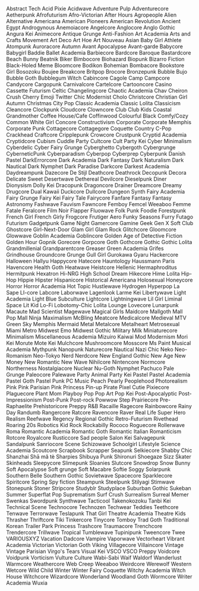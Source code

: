 Abstract Tech
Acid Pixie
Acidwave
Adventure Pulp
Adventurecore
Aetherpunk
Afrofuturism
Afro-Victorian
After Hours
Agropeople
Alien
Alternative
Americana
American Pioneers
American Revolution
Ancient Egypt
Androgynous
Anemoiacore
Angelcore
Anglocore
Anglo Gothic
Angura Kei
Animecore
Antique Grunge
Anti-Fashion
Art Academia
Arts and Crafts Movement
Art Deco
Art Hoe
Art Nouveau
Asian Baby Girl
Athlete
Atompunk
Auroracore
Autumn
Avant Apocalypse
Avant-garde
Babycore
Babygirl
Baddie
Ballet Academia
Barbiecore
Bardcore
Baroque
Bastardcore
Beach Bunny
Beatnik
Biker
Bimbocore
Biohazard
Biopunk
Bizarro Fiction
Black-Holed Meme
Bloomcore
Bodikon
Bohemian
Bombacore
Bookstore Girl
Bosozoku
Boujee
Breakcore
Britpop
Brocore
Bronzepunk
Bubble Bujo
Bubble Goth
Bubblegum Witch
Cabincore
Cagole
Camp
Campcore
Candycore
Cargopunk
Carnivalcore
Cartelcore
Cartooncore
Casino
Cassette Futurism
Celtic
Changelingcore
Chaotic Academia
Chav
Cheiron Crush
Cherry Emoji Twitter
Chic Modernist
Cholo
Christcore
Christian Girl Autumn
Christmas
City Pop
Classic Academia
Classic Lolita
Classicism
Cleancore
Clockpunk
Cloudcore
Clowncore
Club
Club Kids
Coastal Grandmother
Coffee House/Cafe
Coffinwood
Colourful Black
Comfy/Cozy
Common White Girl
Concore
Constructivism
Corporate
Corporate Memphis
Corporate Punk
Cottagecore
Cottagegore
Coquette
Country
C-Pop
Crackhead
Craftcore
Cripplepunk
Crowcore
Crustpunk
Cryptid Academia
Cryptidcore
Cubism
Cuddle Party
Cultcore
Cult Party Kei
Cyber Minimalism
Cyberdelic
Cyber Fairy Grunge
Cyberghetto
Cybergoth
Cybergrunge
CyberneticPunk
Cyberparadism
Cyberpop
Cyberprep
Cyberpunk
Danish Pastel
DarkErrorcore
Dark Academia
Dark Fantasy
Dark Naturalism
Dark Nautical
Dark Nymphet
Dark Paradise
Darkcore
Darkest Academia
Daydreampunk
Dazecore
De Stijl
Deathcore
Deathrock
Decopunk
Decora
Delicate Sweet
Desertwave
Dethereal
Devilcore
Dieselpunk
Diner
Dionysism
Dolly Kei
Dracopunk
Dragoncore
Drainer
Dreamcore
Dreamy
Drugcore
Dual Kawaii
Duckcore
Dullcore
Dungeon Synth
Fairy Academia
Fairy Grunge
Fairy Kei
Fairy Tale
Fairycore
Fanfare
Fantasy
Fantasy Astronomy
Fashwave
Fauvism
Fawncore
Femboy
Femcel Weeaboo
Femme Fatale
Feralcore
Film Noir
Flapper
Fluowave
Folk Punk
Foodie
Forestpunk
French Girl
French Girly
Frogcore
Frutiger Aero
Funky Seasons
Furry
Futago
Futurism
Gadgetpunk
Game Night
Gamercore
Gamine
Geek
Gen X Soft Club
Ghostcore
Girl-Next-Door
Glam Girl
Glam Rock
Glitchcore
Gloomcore
Glowwave
Goblin Academia
Goblincore
Golden Age of Detective Fiction
Golden Hour
Gopnik
Gorecore
Gorpcore
Goth
Gothcore
Gothic
Gothic Lolita
Grandmillenial
Grandparentcore
Greaser
Green Academia
Grifes
Grindhouse
Groundcore
Grunge
Gull Girl
Gurokawa
Gyaru
Hackercore
Halloween
Hallyu
Happycore
Hatecore
Hauntology
Haussmann Paris
Havencore
Health Goth
Heatwave
Heistcore
Hellenic
Hermaphroditus
Hermitpunk
Hexatron
Hi-NRG
High School Dream
Hikecore
Hime Lolita
Hip-Hop
Hippie
Hipster
Hispanicore
Historical Americana
Holosexual
Honeycore
Horror
Horror Academia
Hot Topic
Hustlewave
Hydrogen
Hyperpop
La Sape
LI-core
Labcore
Laborwave
Lagenlook
Larme Kei
Libertywave
Light Academia
Light Blue Subculture
Lightcore
Lightningwave
Lil Girl
Liminal Space
Lit Kid
Lo-Fi
Lobotomy-Chic
Lolita
Lounge
Lovecore
Lunarpunk
Macaute
Mad Scientist
Magewave
Magical Girls
Maidcore
Mallgoth
Mall Pop
Mall Ninja
Maximalism
McBling
Meatcore
Medicalcore
Medieval
MTV Green Sky
Memphis
Mermaid
Metal
Metalcore
Metalheart
Metrosexual
Miami Metro
Midwest Emo
Midwest Gothic
Military
Milk
Miniaturecore
Minimalism
Miscellaneous Academia
Mizuiro Kaiwai
Mod
Modernism
Mori Kei
Morute
Mote Kei
Mulchcore
Mushroomcore
Mosscore
Ms Paint
Musical Academia
Mythpunk
Nanopunk
Naturecore
Nautical
Nazi Chic
Neko
Neo-Romanism
Neo-Tokyo
Nerd
Nerdcore
New England Gothic
New Age
New Money
New Romantic
New Wave
Nihilcore
Nintencore
Normcore
Northerness
Nostalgiacore
Nuclear
Nu-Goth
Nymphet
Pachuco
Pale Grunge
Paleocore
Palewave
Party Animal
Party Kei
Pastel
Pastel Academia
Pastel Goth
Pastel Punk
PC Music
Peach
Pearly
Peoplehood
Photorealism
Pink
Pink Parisian
Pink Princess
Pin-up
Pirate
Pixel Cutie
Pixiecore
Plaguecore
Plant Mom
Playboy
Pop
Pop Art
Pop Kei
Post-Apocalyptic
Post-Impressionism
Post-Punk
Post-rock
Powwow Step
Prairiecore
Pre-Raphaelite
Prehistoricore
Preppy
R&amp;B
Racaille
Ragecore
Rainbowcore
Rainy Day
Randumb
Rangercore
Ratcore
Ravencore
Raver
Real Life Super Hero
Realism
Reefwave
Regency
Regional Gothic
Retro-Futurism
Rivethead
Roaring 20s
Robotics Kid
Rock
Rockabilly
Rococo
Roguecore
Rollerwave
Roma
Romantic Academia
Romantic Goth
Romantic Italian
Romanticism
Rotcore
Royalcore
Rusticcore
Sad people
Salon Kei
Salvagepunk
Sandalpunk
Sanriocore
Scene
Schizowave
Schoolgirl Lifestyle
Science Academia
Scoutcore
Scrapbook
Scrapper
Seapunk
Selkiecore
Shabby Chic
Shanzhai
Shā mǎ tè
Sharpies
Shibuya Punk
Shironuri
Shoegaze
Sizz
Skater
Skinheads
Sleepycore
Slimepunk
Sloanies
Slutcore
Snowdrop
Snow Bunny
Soft Apocalypse
Soft grunge
Soft Macabre
Softie
Soggy
Solarpunk
Southern Belle
Southern Gothic
Sovietwave
Spacecore
Sparklecore
Spiritcore
Spring
Spy fiction
Steampunk
Steelpunk
Stilyagi
Stimwave
Stonepunk
Stoner
Stripcore
Studyblr
Studyplace
Suburban Gothic
Sukeban
Summer
Superflat Pop
Suprematism
Surf Crush
Surrealism
Surreal Memer
Swenkas
Swordpunk
Synthwave
Tacticool
Takenokozoku
Tanbi Kei
Technical Scene
Technocore
Technozen
Techwear
Teddies
Teethcore
Tenwave
Terrorwave
Teslapunk
That Girl
Theatre Academia
Theatre Kids
Thrasher
Thriftcore
Tiki
Tinkercore
Tinycore
Tomboy
Trad Goth
Traditional Korean
Trailer Park Princess
Trashcore
Traumacore
Trenchcore
Trendercore
Trillwave
Tropical
Tumblewave
Tupinipunk
Tweencore
Twee
VARIOUSXYZ
Vacation Dadcore
Vampire
Vaporwave
Vectorheart
Vibrant Academia
Victorian
Victorian Goth
Viking
Villagecore
Villaincore
Vintage
Vintage Parisian
Virgo's Tears
Visual Kei
VSCO
VSCO Preppy
Voidcore
Voidpunk
Vorticism
Vulture Culture
Wabi-Sabi
Waif
Waldorf
Wanderlust
Warmcore
Weathercore
Web Creep
Weeaboo
Weirdcore
Werewolf
Western
Wetcore
Wild Child
Winter
Winter Fairy Coquette
Witchy Academia
Witch House
Witchcore
Wizardcore
Wonderland
Woodland Goth
Wormcore
Writer Academia
Wuxia
